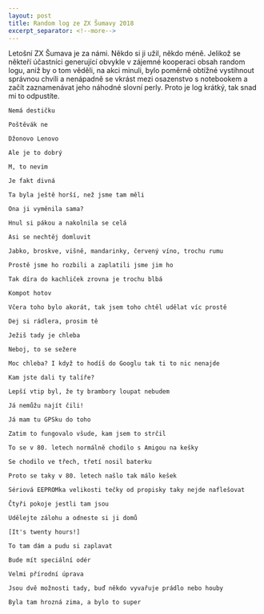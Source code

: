 ```yaml
---
layout: post
title: Random log ze ZX Šumavy 2018
excerpt_separator: <!--more-->
---
```


Letošní ZX Šumava je za námi. Někdo si ji užil, někdo méně. Jelikož se někteří účastníci generující obvykle v zájemné kooperaci obsah random logu, aniž by o tom věděli, na akci minuli, bylo poměrně obtížné vystihnout správnou chvíli a nenápadně se vkrást mezi osazenstvo s notebookem a začít zaznamenávat jeho náhodné slovní perly. Proto je log krátký, tak snad mi to odpustíte.
<!--more-->

```Nemá destičku```

```Poštěvák ne```

```Džonovo Lenovo```

```Ale je to dobrý```

```M, to nevim```

```Je fakt divná```

```Ta byla ještě horší, než jsme tam měli```

```Ona ji vyměnila sama?```

```Hnul si pákou a nakolnila se celá```

```Asi se nechtěj domluvit```

```Jabko, broskve, višně, mandarinky, červený víno, trochu rumu```

```Prostě jsme ho rozbili a zaplatili jsme jim ho```

```Tak díra do kachliček zrovna je trochu blbá```

```Kompot hotov```

```Včera toho bylo akorát, tak jsem toho chtěl udělat víc prostě```

```Dej si rádlera, prosim tě```

```Ježiš tady je chleba```

```Neboj, to se sežere```

```Moc chleba? I když to hodíš do Googlu tak ti to nic nenajde```

```Kam jste dali ty talíře?```

```Lepší vtip byl, že ty brambory loupat nebudem```

```Já nemůžu najít čili!```

```Já mam tu GPSku do toho```

```Zatim to fungovalo všude, kam jsem to strčil```

```To se v 80. letech normálně chodilo s Amigou na kešky```

```Se chodilo ve třech, třetí nosil baterku```

```Proto se taky v 80. letech našlo tak málo kešek```

```Sériová EEPROMka velikosti tečky od propisky taky nejde naflešovat```

```Čtyři pokoje jestli tam jsou```

```Udělejte zálohu a odneste si ji domů```

```[It's twenty hours!]```

```To tam dám a pudu si zaplavat```

```Bude mít speciální odér```

```Velmi přírodní úprava```

```Jsou dvě možnosti tady, buď někdo vyvařuje prádlo nebo houby```

```Byla tam hrozná zima, a bylo to super```